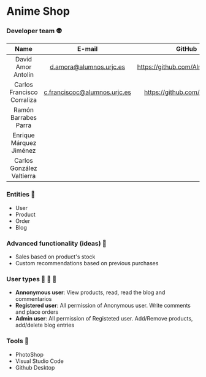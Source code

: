 # Anime Shop
### Developer team :alien:
| Name        | E-mail           | GitHub  |
| :-------------: |:-------------:| :-----:|
| David Amor Antolín | d.amora@alumnos.urjc.es | https://github.com/Almendron100|
| Carlos Francisco Corraliza | c.franciscoc@alumnos.urjc.es | https://github.com/CarlosFco|
| Ramón Barrabes Parra |  |  |
| Enrique Márquez Jiménez |  |  |
| Carlos González Valtierra |  |  |

### Entities :ghost:
* User
* Product
* Order
* Blog

### Advanced functionality (ideas) :rocket:
* Sales based on product's stock
* Custom recommendations based on previous purchases

### User types :bust_in_silhouette: :construction_worker: :cop:
* **Annonymous user**: View products, read, read the blog and commentarios
* **Registered user**: All permission of Anonymous user. Write comments and place orders
* **Admin user**: All permission of Registeted user. Add/Remove products, add/delete blog entries

### Tools :hammer:
* PhotoShop
* Visual Studio Code
* Github Desktop
